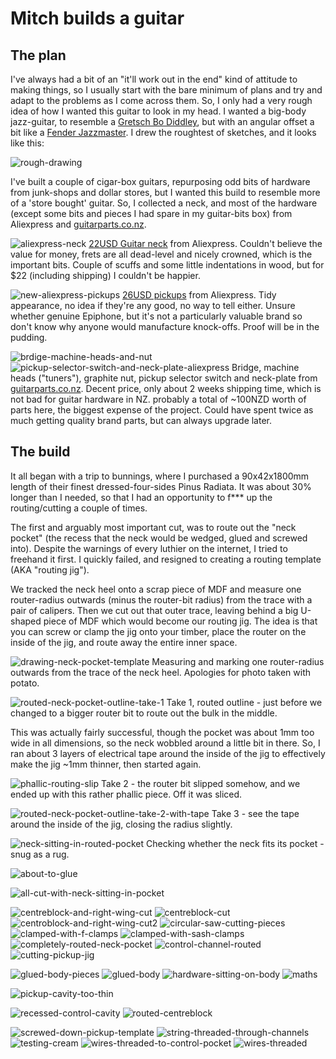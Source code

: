 # Mitch builds a guitar

## The plan

I've always had a bit of an "it'll work out in the end" kind of attitude to making things, so I usually start with the bare minimum of plans and try and adapt to the problems as I come across them. So, I only had a very rough idea of how I wanted this guitar to look in my head. I wanted a big-body jazz-guitar, to resemble a [Gretsch Bo Diddley](http://www.gretschguitars.com/gear/build/solid-body/g6138-bo-diddley-filter-tron-pickups-firebird-red), but with an angular offset a bit like a [Fender Jazzmaster](https://shop.fender.com/en/intl/electric-guitars/jazzmaster/standard-jazzmaster-hh/0149500505.html#start=1). I drew the roughtest of sketches, and it looks like this:

![rough-drawing](rough-drawing.jpg)

I've built a couple of cigar-box guitars, repurposing odd bits of hardware from junk-shops and dollar stores, but I wanted this build to resemble more of a 'store bought' guitar. So, I collected a neck, and most of the hardware (except some bits and pieces I had spare in my guitar-bits box) from Aliexpress and [guitarparts.co.nz](https://www.guitarparts.co.nz/).

![aliexpress-neck](aliexpress-neck.jpg)
[22USD Guitar neck](https://www.aliexpress.com/item/Maple-rosewood-Guitar-Neck-22-Frets-on-Rosewood-Strat-Shred-Neck-Guitar/32826808102.html) from Aliexpress. Couldn't believe the value for money, frets are all dead-level and nicely crowned, which is the important bits. Couple of scuffs and some little indentations in wood, but for $22 (including shipping) I couldn't be happier.

![new-aliexpress-pickups](new-aliexpress-pickups.jpg)
[26USD pickups](https://www.aliexpress.com/item/USA-Original-Epip-Pickups-Jazz-Guitar-Metal-pickups-Custom-P90-Pickups-Electric-Guitar-Pickups/32771330658.html?spm=a2g0s.9042311.0.0.Ebiz11) from Aliexpress. Tidy appearance, no idea if they're any good, no way to tell either. Unsure whether genuine Epiphone, but it's not a particularly valuable brand so don't know why anyone would manufacture knock-offs. Proof will be in the pudding.

![brdige-machine-heads-and-nut](brdige-machine-heads-and-nut.jpg)
![pickup-selector-switch-and-neck-plate-aliexpress](pickup-selector-switch-and-neck-plate-aliexpress.jpg)
Bridge, machine heads ("tuners"), graphite nut, pickup selector switch and neck-plate from [guitarparts.co.nz](https://www.guitarparts.co.nz/). Decent price, only about 2 weeks shipping time, which is not bad for guitar hardware in NZ. probably a total of ~100NZD worth of parts here, the biggest expense of the project. Could have spent twice as much getting quality brand parts, but can always upgrade later.

## The build

It all began with a trip to bunnings, where I purchased a 90x42x1800mm length of their finest dressed-four-sides Pinus Radiata. It was about 30% longer than I needed, so that I had an opportunity to f*** up the routing/cutting a couple of times.

The first and arguably most important cut, was to route out the "neck pocket" (the recess that the neck would be wedged, glued and screwed into). Despite the warnings of every luthier on the internet, I tried to freehand it first. I quickly failed, and resigned to creating a routing template (AKA "routing jig").

We tracked the neck heel onto a scrap piece of MDF and measure one router-radius outwards (minus the router-bit radius) from the trace with a pair of calipers. Then we cut out that outer trace, leaving behind a big U-shaped piece of MDF which would become our routing jig. The idea is that you can screw or clamp the jig onto your timber, place the router on the inside of the jig, and route away the entire inner space.

![drawing-neck-pocket-template](drawing-neck-pocket-template.jpg)
Measuring and marking one router-radius outwards from the trace of the neck heel. Apologies for photo taken with potato.

![routed-neck-pocket-outline-take-1](routed-neck-pocket-outline-take-1.jpg)
Take 1, routed outline - just before we changed to a bigger router bit to route out the bulk in the middle.

This was actually fairly successful, though the pocket was about 1mm too wide in all dimensions, so the neck wobbled around a little bit in there. So, I ran about 3 layers of electrical tape around the inside of the jig to effectively make the jig ~1mm thinner, then started again.

![phallic-routing-slip](phallic-routing-slip.jpg)
Take 2 - the router bit slipped somehow, and we ended up with this rather phallic piece. Off it was sliced.

![routed-neck-pocket-outline-take-2-with-tape](routed-neck-pocket-outline-take-2-with-tape.jpg)
Take 3 - see the tape around the inside of the jig, closing the radius slightly.

![neck-sitting-in-routed-pocket](neck-sitting-in-routed-pocket.jpg)
Checking whether the neck fits its pocket - snug as a rug.

![about-to-glue](about-to-glue.jpg)

![all-cut-with-neck-sitting-in-pocket](all-cut-with-neck-sitting-in-pocket.jpg)

![centreblock-and-right-wing-cut](centreblock-and-right-wing-cut.jpg)
![centreblock-cut](centreblock-cut.jpg)
![centroblock-and-right-wing-cut2](centroblock-and-right-wing-cut2.jpg)
![circular-saw-cutting-pieces](circular-saw-cutting-pieces.jpg)
![clamped-with-f-clamps](clamped-with-f-clamps.jpg)
![clamped-with-sash-clamps](clamped-with-sash-clamps.jpg)
![completely-routed-neck-pocket](completely-routed-neck-pocket.jpg)
![control-channel-routed](control-channel-routed.jpg)
![cutting-pickup-jig](cutting-pickup-jig.jpg)

![glued-body-pieces](glued-body-pieces.jpg)
![glued-body](glued-body.jpg)
![hardware-sitting-on-body](hardware-sitting-on-body.jpg)
![maths](maths.jpg)



![pickup-cavity-too-thin](pickup-cavity-too-thin.jpg)

![recessed-control-cavity](recessed-control-cavity.jpg)
![routed-centreblock](routed-centreblock.jpg)

![screwed-down-pickup-template](screwed-down-pickup-template.jpg)
![string-threaded-through-channels](string-threaded-through-channels.jpg)
![testing-cream](testing-cream.jpg)
![wires-threaded-to-control-pocket](wires-threaded-to-control-pocket.jpg)
![wires-threaded](wires-threaded.jpg)